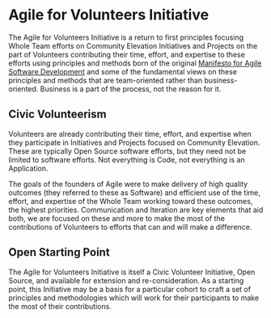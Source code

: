 <!--
 Copyright (C) 2024 Innovate for Vegas Foundation
 
 This file is part of agileforvolunteers.github.io.
 
 agileforvolunteers.github.io is free software: you can redistribute it and/or modify
 it under the terms of the GNU General Public License as published by
 the Free Software Foundation, either version 3 of the License, or
 (at your option) any later version.
 
 agileforvolunteers.github.io is distributed in the hope that it will be useful,
 but WITHOUT ANY WARRANTY; without even the implied warranty of
 MERCHANTABILITY or FITNESS FOR A PARTICULAR PURPOSE.  See the
 GNU General Public License for more details.
 
 You should have received a copy of the GNU General Public License
 along with agileforvolunteers.github.io.  If not, see <https://www.gnu.org/licenses/>.
-->

# Agile for Volunteers Initiative

The Agile for Volunteers Initiative is a return to first principles focusing Whole Team efforts on Community Elevation Initiatives and Projects on the part of Volunteers contributing their time, effort, and expertise to these efforts using principles and methods born of the original [Manifesto for Agile Software Development](https://agilemanifesto.org/) and some of the fundamental views on these principles and methods that are team-oriented rather than business-oriented. Business is a part of the process, not the reason for it.

## Civic Volunteerism

Volunteers are already contributing their time, effort, and expertise when they participate in Initiatives and Projects focused on Community Elevation. These are typically Open Source software efforts, but they need not be limited to software efforts. Not everything is Code, not everything is an Application.

The goals of the founders of Agile were to make delivery of high quality outcomes (they referred to these as Software) and efficient use of the time, effort, and expertise of the Whole Team working toward these outcomes, the highest priorities. Communication and Iteration are key elements that aid both, we are focused on these and more to make the most of the contributions of Volunteers to efforts that can and will make a difference.

## Open Starting Point

The Agile for Volunteers Initiative is itself a Civic Volunteer Initiative, Open Source, and available for extension and re-consideration. As a starting point, this Initiative may be a basis for a particular cohort to craft a set of principles and methodologies which will work for their participants to make the most of their contributions.
